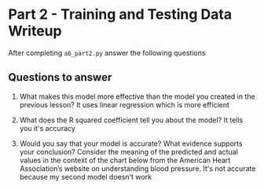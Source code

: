 # Part 2 - Training and Testing Data Writeup

After completing `a6_part2.py` answer the following questions

## Questions to answer

1. What makes this model more effective than the model you created in the previous lesson?
It uses linear regression which is more efficient

2. What does the R squared coefficient tell you about the model?
It tells you it's accuracy

3. Would you say that your model is accurate? What evidence supports your conclusion? Consider the meaning of the predicted and actual values in the context of the chart below from the American Heart Association’s website on understanding blood pressure.
It's not accurate because my second model doesn't work